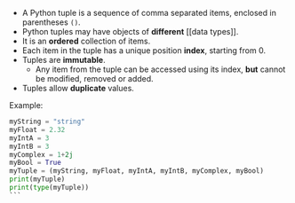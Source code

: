 - A Python tuple is a sequence of comma separated items, enclosed in parentheses `()`.
- Python tuples may have objects of **different** [[data types]].
- It is an **ordered** collection of items.
- Each item in the tuple has a unique position **index**, starting from 0.
- Tuples are **immutable**.
	- Any item from the tuple can be accessed using its index, **but** cannot be modified, removed or added.
- Tuples allow **duplicate** values.

Example:
````Python
myString = "string"
myFloat = 2.32
myIntA = 3
myIntB = 3
myComplex = 1+2j
myBool = True
myTuple = (myString, myFloat, myIntA, myIntB, myComplex, myBool)
print(myTuple)
print(type(myTuple))
```
